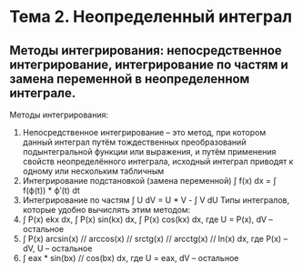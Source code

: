 # Тема 2. Неопределенный интеграл

## Методы интегрирования: непосредственное интегрирование, интегрирование по частям и замена переменной в неопределенном интеграле.

Методы интегрирования:
1. Непосредственное интегрирование – это метод, при котором данный интеграл путём тождественных преобразований подынтегральной функции или выражения, и путём применения свойств неопределённого интеграла, исходный интеграл приводят к одному или нескольким табличным
2. Интегрирование подстановкой (замена переменной)
∫ f(x) dx = ∫ f(ф(t)) * ф’(t) dt
3. Интегрирование по частям
∫ U dV = U * V - ∫ V dU
Типы интегралов, которые удобно вычислять этим методом: 
1. ∫ P(x) ekx dx,
    ∫ P(x) sin(kx) dx,
    ∫ P(x) cos(kx) dx,
где U = P(x), dV – остальное
2. ∫ P(x) arcsin(x) // arccos(x) // srctg(x) // arcctg(x) // ln(x) dx,
где P(x) – dV, U – остальное
3. ∫ eax * sin(bx) // cos(bx) dx,
где U = eax, dV – остальное
